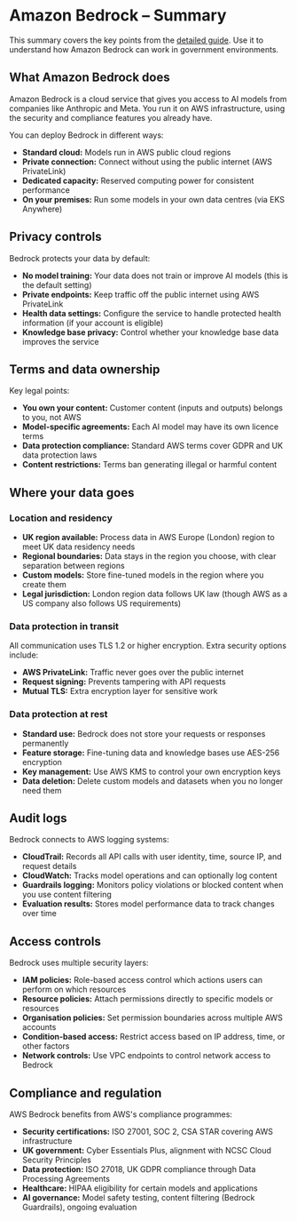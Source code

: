 # Amazon Bedrock – Summary

This summary covers the key points from the [detailed guide](aws-bedrock-detailed.md). Use it to understand how Amazon Bedrock can work in government environments.

## What Amazon Bedrock does

Amazon Bedrock is a cloud service that gives you access to AI models from companies like Anthropic and Meta. You run it on AWS infrastructure, using the security and compliance features you already have.

You can deploy Bedrock in different ways:
- **Standard cloud:** Models run in AWS public cloud regions
- **Private connection:** Connect without using the public internet (AWS PrivateLink)
- **Dedicated capacity:** Reserved computing power for consistent performance
- **On your premises:** Run some models in your own data centres (via EKS Anywhere)

## Privacy controls

Bedrock protects your data by default:
- **No model training:** Your data does not train or improve AI models (this is the default setting)
- **Private endpoints:** Keep traffic off the public internet using AWS PrivateLink
- **Health data settings:** Configure the service to handle protected health information (if your account is eligible)
- **Knowledge base privacy:** Control whether your knowledge base data improves the service

## Terms and data ownership

Key legal points:
- **You own your content:** Customer content (inputs and outputs) belongs to you, not AWS
- **Model-specific agreements:** Each AI model may have its own licence terms
- **Data protection compliance:** Standard AWS terms cover GDPR and UK data protection laws
- **Content restrictions:** Terms ban generating illegal or harmful content

## Where your data goes

### Location and residency

- **UK region available:** Process data in AWS Europe (London) region to meet UK data residency needs
- **Regional boundaries:** Data stays in the region you choose, with clear separation between regions
- **Custom models:** Store fine-tuned models in the region where you create them
- **Legal jurisdiction:** London region data follows UK law (though AWS as a US company also follows US requirements)

### Data protection in transit

All communication uses TLS 1.2 or higher encryption. Extra security options include:
- **AWS PrivateLink:** Traffic never goes over the public internet
- **Request signing:** Prevents tampering with API requests
- **Mutual TLS:** Extra encryption layer for sensitive work

### Data protection at rest

- **Standard use:** Bedrock does not store your requests or responses permanently
- **Feature storage:** Fine-tuning data and knowledge bases use AES-256 encryption
- **Key management:** Use AWS KMS to control your own encryption keys
- **Data deletion:** Delete custom models and datasets when you no longer need them

## Audit logs

Bedrock connects to AWS logging systems:
- **CloudTrail:** Records all API calls with user identity, time, source IP, and request details
- **CloudWatch:** Tracks model operations and can optionally log content
- **Guardrails logging:** Monitors policy violations or blocked content when you use content filtering
- **Evaluation results:** Stores model performance data to track changes over time

## Access controls

Bedrock uses multiple security layers:
- **IAM policies:** Role-based access control which actions users can perform on which resources
- **Resource policies:** Attach permissions directly to specific models or resources
- **Organisation policies:** Set permission boundaries across multiple AWS accounts
- **Condition-based access:** Restrict access based on IP address, time, or other factors
- **Network controls:** Use VPC endpoints to control network access to Bedrock

## Compliance and regulation

AWS Bedrock benefits from AWS's compliance programmes:
- **Security certifications:** ISO 27001, SOC 2, CSA STAR covering AWS infrastructure
- **UK government:** Cyber Essentials Plus, alignment with NCSC Cloud Security Principles
- **Data protection:** ISO 27018, UK GDPR compliance through Data Processing Agreements
- **Healthcare:** HIPAA eligibility for certain models and applications
- **AI governance:** Model safety testing, content filtering (Bedrock Guardrails), ongoing evaluation
